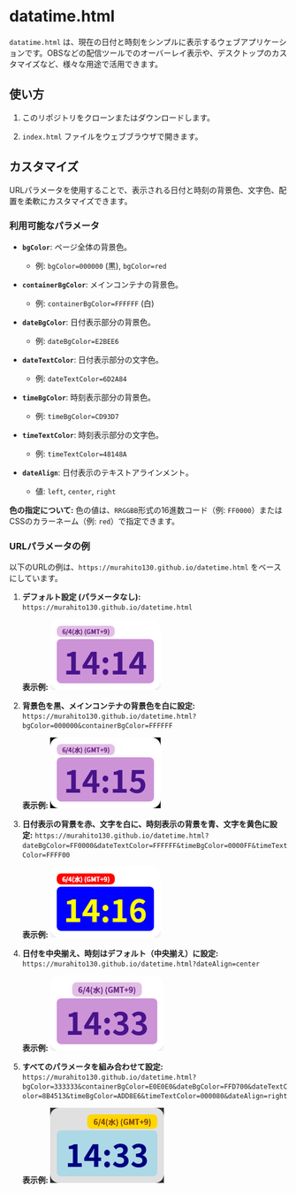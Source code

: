 # datatime.html

`datatime.html` は、現在の日付と時刻をシンプルに表示するウェブアプリケーションです。OBSなどの配信ツールでのオーバーレイ表示や、デスクトップのカスタマイズなど、様々な用途で活用できます。

## 使い方

1. このリポジトリをクローンまたはダウンロードします。

2. `index.html` ファイルをウェブブラウザで開きます。

## カスタマイズ

URLパラメータを使用することで、表示される日付と時刻の背景色、文字色、配置を柔軟にカスタマイズできます。

### 利用可能なパラメータ

* **`bgColor`**: ページ全体の背景色。

  * 例: `bgColor=000000` (黒), `bgColor=red`

* **`containerBgColor`**: メインコンテナの背景色。

  * 例: `containerBgColor=FFFFFF` (白)

* **`dateBgColor`**: 日付表示部分の背景色。

  * 例: `dateBgColor=E2BEE6`

* **`dateTextColor`**: 日付表示部分の文字色。

  * 例: `dateTextColor=6D2A84`

* **`timeBgColor`**: 時刻表示部分の背景色。

  * 例: `timeBgColor=CD93D7`

* **`timeTextColor`**: 時刻表示部分の文字色。

  * 例: `timeTextColor=48148A`

* **`dateAlign`**: 日付表示のテキストアラインメント。

  * 値: `left`, `center`, `right`

**色の指定について:**
色の値は、`RRGGBB`形式の16進数コード（例: `FF0000`）またはCSSのカラーネーム（例: `red`）で指定できます。

### URLパラメータの例

以下のURLの例は、`https://murahito130.github.io/datetime.html` をベースにしています。

1. **デフォルト設定 (パラメータなし):**
   `https://murahito130.github.io/datetime.html`

   **表示例:**
   ![デフォルト表示](example1.png)

2. **背景色を黒、メインコンテナの背景色を白に設定:**
   `https://murahito130.github.io/datetime.html?bgColor=000000&containerBgColor=FFFFFF`

   **表示例:**
   ![背景色黒、コンテナ白](example2.png)

3. **日付表示の背景を赤、文字を白に、時刻表示の背景を青、文字を黄色に設定:**
   `https://murahito130.github.io/datetime.html?dateBgColor=FF0000&dateTextColor=FFFFFF&timeBgColor=0000FF&timeTextColor=FFFF00`

   **表示例:**
   ![日付赤白、時刻青黄](example3.png)

4. **日付を中央揃え、時刻はデフォルト（中央揃え）に設定:**
   `https://murahito130.github.io/datetime.html?dateAlign=center`

   **表示例:**
   ![日付中央、時刻デフォルト](example4.png)

5. **すべてのパラメータを組み合わせて設定:**
   `https://murahito130.github.io/datetime.html?bgColor=333333&containerBgColor=E0E0E0&dateBgColor=FFD700&dateTextColor=8B4513&timeBgColor=ADD8E6&timeTextColor=000080&dateAlign=right`

   **表示例:**
   ![全パラメータ組み合わせ](example5.png)
